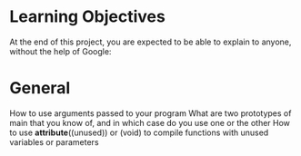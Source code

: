 # Learning Objectives
At the end of this project, you are expected to be able to explain to anyone, without the help of Google:

# General
How to use arguments passed to your program
What are two prototypes of main that you know of, and in which case do you use one or the other
How to use __attribute__((unused)) or (void) to compile functions with unused variables or parameters
